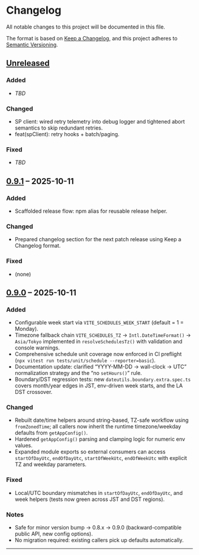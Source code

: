 # Changelog

All notable changes to this project will be documented in this file.

The format is based on [Keep a Changelog](https://keepachangelog.com/en/1.1.0/),
and this project adheres to [Semantic Versioning](https://semver.org/spec/v2.0.0.html).

## [Unreleased]

### Added

- _TBD_

### Changed

- SP client: wired retry telemetry into debug logger and tightened abort semantics to skip redundant retries.
- feat(spClient): retry hooks + batch/paging.

### Fixed

- _TBD_

## [0.9.1] – 2025-10-11

### Added

- Scaffolded release flow: npm alias for reusable release helper.

### Changed

- Prepared changelog section for the next patch release using Keep a Changelog format.

### Fixed

- (none)

## [0.9.0] – 2025-10-11

### Added

- Configurable week start via `VITE_SCHEDULES_WEEK_START` (default = 1 = Monday).
- Timezone fallback chain `VITE_SCHEDULES_TZ` → `Intl.DateTimeFormat()` → `Asia/Tokyo` implemented in `resolveSchedulesTz()` with validation and console warnings.
- Comprehensive schedule unit coverage now enforced in CI preflight (`npx vitest run tests/unit/schedule --reporter=basic`).
- Documentation update: clarified “YYYY-MM-DD → wall-clock → UTC” normalization strategy and the “no `setHours()`” rule.
- Boundary/DST regression tests: new `dateutils.boundary.extra.spec.ts` covers month/year edges in JST, env-driven week starts, and the LA DST crossover.

### Changed

- Rebuilt date/time helpers around string-based, TZ-safe workflow using `fromZonedTime`; all callers now inherit the runtime timezone/weekday defaults from `getAppConfig()`.
- Hardened `getAppConfig()` parsing and clamping logic for numeric env values.
- Expanded module exports so external consumers can access `startOfDayUtc`, `endOfDayUtc`, `startOfWeekUtc`, `endOfWeekUtc` with explicit TZ and weekday parameters.

### Fixed

- Local/UTC boundary mismatches in `startOfDayUtc`, `endOfDayUtc`, and week helpers (tests now green across JST and DST regions).

### Notes

- Safe for minor version bump → 0.8.x → 0.9.0 (backward-compatible public API, new config options).
- No migration required: existing callers pick up defaults automatically.

---

[Unreleased]: https://github.com/yasutakesougo/audit-management-system-mvp/compare/v0.9.1...HEAD
[0.9.1]: https://github.com/yasutakesougo/audit-management-system-mvp/compare/v0.9.0...v0.9.1
[0.9.0]: https://github.com/yasutakesougo/audit-management-system-mvp/releases/tag/v0.9.0
